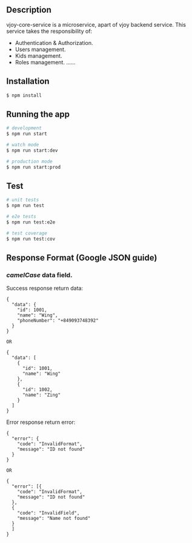 ## Description

vjoy-core-service is a microservice, apart of vjoy backend service. This service takes the responsibility of:

- Authentication & Authorization.
- Users management.
- Kids management.
- Roles management.
  ......

## Installation

```bash
$ npm install
```

## Running the app

```bash
# development
$ npm run start

# watch mode
$ npm run start:dev

# production mode
$ npm run start:prod
```

## Test

```bash
# unit tests
$ npm run test

# e2e tests
$ npm run test:e2e

# test coverage
$ npm run test:cov
```

## Response Format (Google JSON guide)

### *camelCase* data field.

Success response return data:
```
{
  "data": {
    "id": 1001,
    "name": "Wing",
    "phoneNumber": "+849093748392"
  }
}

OR

{
  "data": [
    {
      "id": 1001,
      "name": "Wing"
    },
    {
      "id": 1002,
      "name": "Zing"
    }
  ]
}
```


Error response return error:
```
{
  "error": {
    "code": "InvalidFormat",
    "message": "ID not found"
  }
}

OR

{
  "error": [{
    "code": "InvalidFormat",
    "message": "ID not found"
  },
  {
    "code": "InvalidField",
    "message": "Name not found"
  }
  ]
}


```
